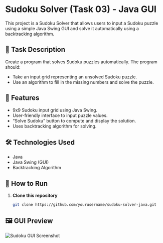 # Sudoku Solver (Task 03) - Java GUI

This project is a Sudoku Solver that allows users to input a Sudoku puzzle using a simple Java Swing GUI and solve it automatically using a backtracking algorithm.

## 📌 Task Description

Create a program that solves Sudoku puzzles automatically. The program should:
- Take an input grid representing an unsolved Sudoku puzzle.
- Use an algorithm to fill in the missing numbers and solve the puzzle.

## 🧩 Features

- 9x9 Sudoku input grid using Java Swing.
- User-friendly interface to input puzzle values.
- “Solve Sudoku” button to compute and display the solution.
- Uses backtracking algorithm for solving.

## 🛠️ Technologies Used

- Java
- Java Swing (GUI)
- Backtracking Algorithm

## 🚀 How to Run

1. **Clone this repository**
   ```bash
   git clone https://github.com/yourusername/sudoku-solver-java.git
## 🖼️ GUI Preview

![Sudoku GUI Screenshot](dd.png)